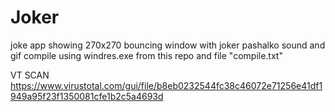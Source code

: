 # Joker
joke app showing 270x270 bouncing window with joker pashalko sound and gif
compile using windres.exe from this repo and file "compile.txt"

VT SCAN
https://www.virustotal.com/gui/file/b8eb0232544fc38c46072e71256e41df1949a95f23f1350081cfe1b2c5a4693d
<a href="https://i.imgur.com/vntzwYX.mp4"></a>
